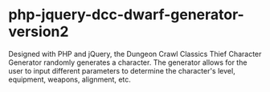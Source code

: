 # php-jquery-dcc-dwarf-generator-version2
Designed with PHP and jQuery, the Dungeon Crawl Classics Thief Character Generator randomly generates a character. The generator allows for the user to input different parameters to determine the character's level, equipment, weapons, alignment, etc.
